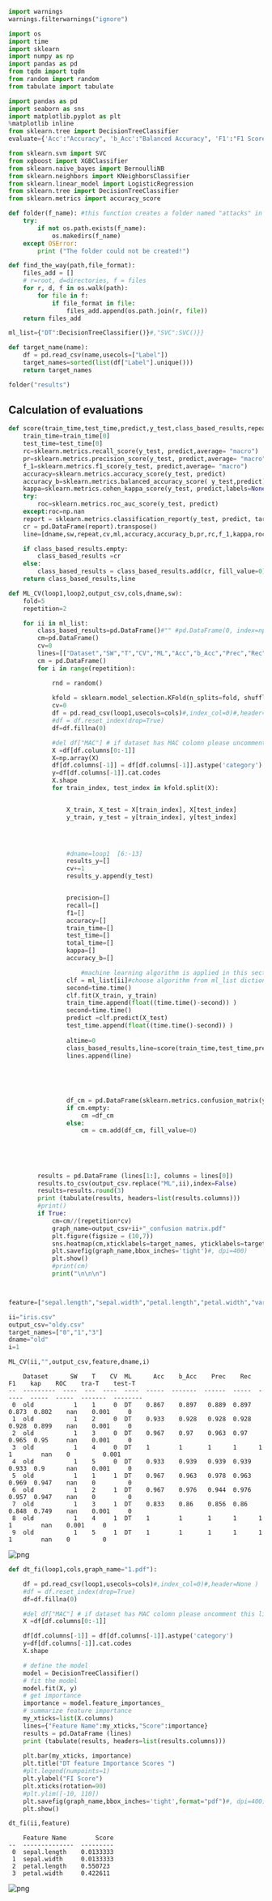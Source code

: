 ```python
import warnings
warnings.filterwarnings("ignore")
```


```python
import os
import time
import sklearn
import numpy as np
import pandas as pd
from tqdm import tqdm
from random import random
from tabulate import tabulate

import pandas as pd
import seaborn as sns
import matplotlib.pyplot as plt
%matplotlib inline
from sklearn.tree import DecisionTreeClassifier
evaluate={'Acc':"Accuracy", 'b_Acc':"Balanced Accuracy", 'F1':"F1 Score", 'kap':"Kappa", 'ROC':"Roc"}
```


```python
from sklearn.svm import SVC
from xgboost import XGBClassifier
from sklearn.naive_bayes import BernoulliNB
from sklearn.neighbors import KNeighborsClassifier
from sklearn.linear_model import LogisticRegression
from sklearn.tree import DecisionTreeClassifier
from sklearn.metrics import accuracy_score

```


```python
def folder(f_name): #this function creates a folder named "attacks" in the program directory.
    try:
        if not os.path.exists(f_name):
            os.makedirs(f_name)
    except OSError:
        print ("The folder could not be created!")
```


```python
def find_the_way(path,file_format):
    files_add = []
    # r=root, d=directories, f = files
    for r, d, f in os.walk(path):
        for file in f:
            if file_format in file:
                files_add.append(os.path.join(r, file))  
    return files_add
```


```python
ml_list={"DT":DecisionTreeClassifier()}#,"SVC":SVC()}}
```


```python
def target_name(name):
    df = pd.read_csv(name,usecols=["Label"])
    target_names=sorted(list(df["Label"].unique()))
    return target_names
```


```python
folder("results")
```

## Calculation of evaluations


```python
def score(train_time,test_time,predict,y_test,class_based_results,repeat,cv,dname,ml,sw):
    train_time=train_time[0]
    test_time=test_time[0]
    rc=sklearn.metrics.recall_score(y_test, predict,average= "macro")
    pr=sklearn.metrics.precision_score(y_test, predict,average= "macro")
    f_1=sklearn.metrics.f1_score(y_test, predict,average= "macro")     
    accuracy=sklearn.metrics.accuracy_score(y_test, predict)
    accuracy_b=sklearn.metrics.balanced_accuracy_score( y_test,predict)
    kappa=sklearn.metrics.cohen_kappa_score(y_test, predict,labels=None, weights=None, sample_weight=None)
    try:
        roc=sklearn.metrics.roc_auc_score(y_test, predict)
    except:roc=np.nan
    report = sklearn.metrics.classification_report(y_test, predict, target_names=target_names,output_dict=True)
    cr = pd.DataFrame(report).transpose()
    line=[dname,sw,repeat,cv,ml,accuracy,accuracy_b,pr,rc,f_1,kappa,roc,train_time,test_time]

    if class_based_results.empty:
        class_based_results =cr
    else:
        class_based_results = class_based_results.add(cr, fill_value=0)
    return class_based_results,line
```


```python
def ML_CV(loop1,loop2,output_csv,cols,dname,sw):
    fold=5
    repetition=2

    for ii in ml_list:
        class_based_results=pd.DataFrame()#"" #pd.DataFrame(0, index=np.arange((len(target_names)+3)), columns=["f1-score","precision","recall","support"])
        cm=pd.DataFrame()
        cv=0
        lines=[["Dataset","SW","T","CV","ML","Acc","b_Acc","Prec","Rec","F1","kap","ROC","tra-T","test-T"]]
        cm = pd.DataFrame()
        for i in range(repetition):

            rnd = random()
            
            kfold = sklearn.model_selection.KFold(n_splits=fold, shuffle=True, random_state=int(rnd*100))  
            cv=0
            df = pd.read_csv(loop1,usecols=cols)#,index_col=0)#,header=None )
            #df = df.reset_index(drop=True)
            df=df.fillna(0)

            #del df["MAC"] # if dataset has MAC colomn please uncomment this line
            X =df[df.columns[0:-1]]
            X=np.array(X)
            df[df.columns[-1]] = df[df.columns[-1]].astype('category')
            y=df[df.columns[-1]].cat.codes  
            X.shape
            for train_index, test_index in kfold.split(X):


                X_train, X_test = X[train_index], X[test_index]
                y_train, y_test = y[train_index], y[test_index]  

      


                #dname=loop1  [6:-13]  
                results_y=[]
                cv+=1
                results_y.append(y_test)


                precision=[]
                recall=[]
                f1=[]
                accuracy=[]
                train_time=[]
                test_time=[]
                total_time=[]
                kappa=[]
                accuracy_b=[]

                    #machine learning algorithm is applied in this section
                clf = ml_list[ii]#choose algorithm from ml_list dictionary
                second=time.time()
                clf.fit(X_train, y_train)
                train_time.append(float((time.time()-second)) )
                second=time.time()
                predict =clf.predict(X_test)
                test_time.append(float((time.time()-second)) )
    
                altime=0
                class_based_results,line=score(train_time,test_time,predict,y_test,class_based_results,cv,i,dname,ii,sw)
                lines.append(line)

                
                
                
                
                df_cm = pd.DataFrame(sklearn.metrics.confusion_matrix(y_test, predict))
                if cm.empty:
                    cm =df_cm
                else:
                    cm = cm.add(df_cm, fill_value=0)
                
                
                
                
                
        results = pd.DataFrame (lines[1:], columns = lines[0])
        results.to_csv(output_csv.replace("ML",ii),index=False)
        results=results.round(3)
        print (tabulate(results, headers=list(results.columns)))
        #print()
        if True:
            cm=cm//(repetition*cv)
            graph_name=output_csv+ii+"_confusion matrix.pdf"   
            plt.figure(figsize = (10,7))
            sns.heatmap(cm,xticklabels=target_names, yticklabels=target_names, annot=True, fmt='g')
            plt.savefig(graph_name,bbox_inches='tight')#, dpi=400)
            plt.show()
            #print(cm)
            print("\n\n\n")             



```


```python

```


```python
feature=["sepal.length","sepal.width","petal.length","petal.width","variety"]
```


```python
ii="iris.csv"
output_csv="oldy.csv"
target_names=["0","1","3"]
dname="old"
i=1
```


```python
ML_CV(ii,"",output_csv,feature,dname,i)   
```

        Dataset      SW    T    CV  ML      Acc    b_Acc    Prec    Rec     F1    kap    ROC    tra-T    test-T
    --  ---------  ----  ---  ----  ----  -----  -------  ------  -----  -----  -----  -----  -------  --------
     0  old           1    1     0  DT    0.867    0.897   0.889  0.897  0.873  0.802    nan    0.001     0
     1  old           1    2     0  DT    0.933    0.928   0.928  0.928  0.928  0.899    nan    0.001     0
     2  old           1    3     0  DT    0.967    0.97    0.963  0.97   0.965  0.95     nan    0.001     0
     3  old           1    4     0  DT    1        1       1      1      1      1        nan    0         0.001
     4  old           1    5     0  DT    0.933    0.939   0.939  0.939  0.933  0.9      nan    0.001     0
     5  old           1    1     1  DT    0.967    0.963   0.978  0.963  0.969  0.947    nan    0         0
     6  old           1    2     1  DT    0.967    0.976   0.944  0.976  0.957  0.947    nan    0         0
     7  old           1    3     1  DT    0.833    0.86    0.856  0.86   0.848  0.749    nan    0.001     0
     8  old           1    4     1  DT    1        1       1      1      1      1        nan    0.001     0
     9  old           1    5     1  DT    1        1       1      1      1      1        nan    0         0
    


    
![png](output_14_1.png)
    


    
    
    
    
    


```python
def dt_fi(loop1,cols,graph_name="1.pdf"):

    df = pd.read_csv(loop1,usecols=cols)#,index_col=0)#,header=None )
    #df = df.reset_index(drop=True)
    df=df.fillna(0)

    #del df["MAC"] # if dataset has MAC colomn please uncomment this line
    X =df[df.columns[0:-1]]

    df[df.columns[-1]] = df[df.columns[-1]].astype('category')
    y=df[df.columns[-1]].cat.codes  
    X.shape

    # define the model
    model = DecisionTreeClassifier()
    # fit the model
    model.fit(X, y)
    # get importance
    importance = model.feature_importances_
    # summarize feature importance
    my_xticks=list(X.columns)
    lines={"Feature Name":my_xticks,"Score":importance}
    results = pd.DataFrame (lines)
    print (tabulate(results, headers=list(results.columns)))
    
    plt.bar(my_xticks, importance)
    plt.title("DT feature Importance Scores ")
    #plt.legend(numpoints=1)
    plt.ylabel("FI Score")
    plt.xticks(rotation=90) 
    #plt.ylim([-10, 110]) 
    plt.savefig(graph_name,bbox_inches='tight',format="pdf")#, dpi=400)
    plt.show()
```


```python
dt_fi(ii,feature)   
```

        Feature Name        Score
    --  --------------  ---------
     0  sepal.length    0.0133333
     1  sepal.width     0.0133333
     2  petal.length    0.550723
     3  petal.width     0.422611
    


    
![png](output_16_1.png)
    



```python

```
